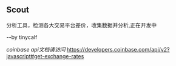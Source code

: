 ## Scout

分析工具，检测各大交易平台差价，收集数据并分析,正在开发中

  --by tinycalf


*coinbase api文档请访问*
https://developers.coinbase.com/api/v2?javascript#get-exchange-rates
